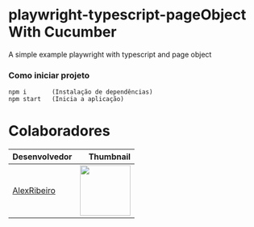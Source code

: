 # playwright-typescript-pageObject With Cucumber

A simple example playwright with typescript and page object

### Como iniciar projeto

```
npm i       (Instalação de dependências)
npm start   (Inicia a aplicação)
```

# Colaboradores

| Desenvolvedor                                |                                                                            Thumbnail |
| -------------------------------------------- | -----------------------------------------------------------------------------------: |
| [AlexRibeiro](https://github.com/aribeiro26) | <img src="https://avatars.githubusercontent.com/u/73800428?s=96&v=4" width="100"/> |
